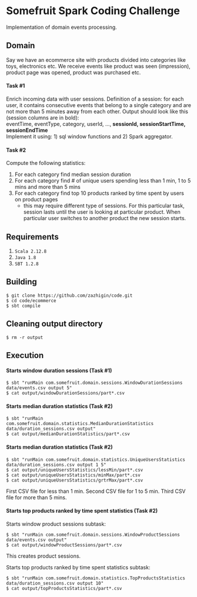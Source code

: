 Somefruit Spark Coding Challenge
================================

Implementation of domain events processing.

Domain
------

Say we have an ecommerce site with products divided into categories like toys, electronics etc. We receive events like product was seen (impression), product page was opened, product was purchased etc.

#### Task #1
Enrich incoming data with user sessions. Definition of a session: for each user, it contains consecutive events that belong to a single category and are not more than 5 minutes away from each other. Output should look like this (session columns are in bold):<br/>
eventTime, eventType, category, userId, ..., ​**sessionId, sessionStartTime, sessionEndTime**<br/>
Implement it using: 1) sql window functions and 2) Spark aggregator.

#### Task #2
Compute the following statistics:
1. For each category find median session duration
2. For each category find # of unique users spending less than 1 min, 1 to 5 mins and more
than 5 mins
3. For each category find top 10 products ranked by time spent by users on product pages
    - this may require different type of sessions. For this particular task, session lasts until the user is looking at particular product. When particular user switches to another product the new session starts.

Requirements
------------

1. `Scala 2.12.8`
2. `Java 1.8`
3. `SBT 1.2.8`

Building
--------

```
$ git clone https://github.com/zazhigin/code.git
$ cd code/ecommerce
$ sbt compile
```

Cleaning output directory
-------------------------

```
$ rm -r output
```

Execution
---------

#### Starts window duration sessions (Task #1)
```
$ sbt "runMain com.somefruit.domain.sessions.WindowDurationSessions data/events.csv output 5"
$ cat output/windowDurationSessions/part*.csv
```

#### Starts median duration statistics (Task #2)
```
$ sbt "runMain com.somefruit.domain.statistics.MedianDurationStatistics data/duration_sessions.csv output"
$ cat output/medianDurationStatistics/part*.csv
```

#### Starts median duration statistics (Task #2)
```
$ sbt "runMain com.somefruit.domain.statistics.UniqueUsersStatistics data/duration_sessions.csv output 1 5"
$ cat output/uniqueUsersStatistics/lessMin/part*.csv
$ cat output/uniqueUsersStatistics/minMax/part*.csv
$ cat output/uniqueUsersStatistics/grtrMax/part*.csv
```
First CSV file for less than 1 min. Second CSV file for 1 to 5 min. Third CSV file for more than 5 mins.

#### Starts top products ranked by time spent statistics (Task #2)
Starts window product sessions subtask:
```
$ sbt "runMain com.somefruit.domain.sessions.WindowProductSessions data/events.csv output"
$ cat output/windowProductSessions/part*.csv
```
This creates product sessions.

Starts top products ranked by time spent statistics subtask:
```
$ sbt "runMain com.somefruit.domain.statistics.TopProductsStatistics data/duration_sessions.csv output 10"
$ cat output/topProductsStatistics/part*.csv
```
